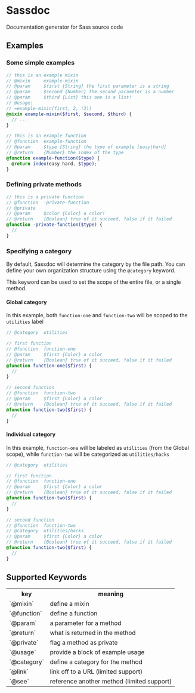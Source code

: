 # Sassdoc

Documentation generator for Sass source code

## Examples

### Some simple examples

```scss
// this is an example mixin
// @mixin     example-mixin
// @param     $first {String} the first parameter is a string
// @param     $second {Number} the second parameter is a number
// @param     $third {List} this one is a list!
// @usage:
// =example-mixin(first, 2, (3))
@mixin example-mixin($first, $second, $third) {
  // ...
}
```

```scss
// this is an example function
// @function  example-function
// @param     $type {String} the type of example [easy|hard]
// @return    {Number} the index of the type
@function example-function($type) {
  @return index(easy hard, $type);
}
```

### Defining private methods

```scss
// this is a private function
// @function  -private-function
// @private
// @param     $color {Color} a color!
// @return    {Boolean} true of it succeed, false if it failed
@function -private-function($type) {
  //
}
```

### Specifying a category

By default, Sassdoc will determine the category by the file path. You can define your own organization structure using the `@category` keyword.

This keyword can be used to set the scope of the entire file, or a single method.

#### Global category

In this example, both `function-one` and `function-two` will be scoped to the `utilities` label

```scss
// @category  utilities

// first function
// @function  function-one
// @param     $first {Color} a color
// @return    {Boolean} true of it succeed, false if it failed
@function function-one($first) {
  //
}

// second function
// @function  function-two
// @param     $first {Color} a color
// @return    {Boolean} true of it succeed, false if it failed
@function function-two($first) {
  //
}
```

#### Individual category

In this example, `function-one` will be labeled as `utilities` (from the Global scope), while `function-two` will be categorized as `utilities/hacks`

```scss
// @category  utilities

// first function
// @function  function-one
// @param     $first {Color} a color
// @return    {Boolean} true of it succeed, false if it failed
@function function-two($first) {
  //
}

// second function
// @function  function-two
// @category  utilities/hacks
// @param     $first {Color} a color
// @return    {Boolean} true of it succeed, false if it failed
@function function-two($first) {
  //
}
```

## Supported Keywords

<table>
  <tr>
    <th>key</th>
    <th>meaning</th>
  </tr>
  <tr>
    <td>`@mixin`</td>
    <td>define a mixin</td>
  </tr>
  <tr>
    <td>`@function`</td>
    <td>define a function</td>
  </tr>
  <tr>
    <td>`@param`</td>
    <td>a parameter for a method</td>
  </tr>
  <tr>
    <td>`@return`</td>
    <td>what is returned in the method</td>
  </tr>
  <tr>
    <td>`@private`</td>
    <td>flag a method as private</td>
  </tr>
  <tr>
    <td>`@usage`</td>
    <td>provide a block of example usage</td>
  </tr>
  <tr>
    <td>`@category`</td>
    <td>define a category for the method</td>
  </tr>
  <tr>
    <td>`@link`</td>
    <td>link off to a URL (limited support)</td>
  </tr>
  <tr>
    <td>`@see`</td>
    <td>reference another method (limited support)</td>
  </tr>
</table>